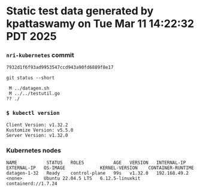 # Static test data generated by kpattaswamy on Tue Mar 11 14:22:32 PDT 2025

### `nri-kubernetes` commit
```
7932d1f6f93ad9953547ccd943a90fd6889f8e17
```

`git status --short`

```
 M ../datagen.sh
 M ../../testutil.go
?? ./
```

### `$ kubectl version`
```
Client Version: v1.32.2
Kustomize Version: v5.5.0
Server Version: v1.32.0
```

### Kubernetes nodes
```
NAME           STATUS   ROLES           AGE   VERSION   INTERNAL-IP    EXTERNAL-IP   OS-IMAGE             KERNEL-VERSION    CONTAINER-RUNTIME
datagen-1-32   Ready    control-plane   99s   v1.32.0   192.168.49.2   <none>        Ubuntu 22.04.5 LTS   6.12.5-linuxkit   containerd://1.7.24
```
